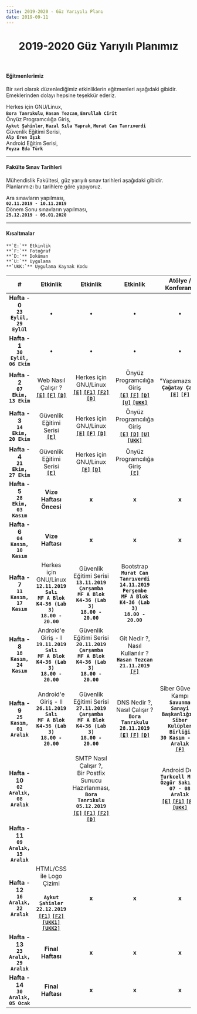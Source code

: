 ```yaml
---
title: 2019-2020 - Güz Yarıyılı Planı
date: 2019-09-11
---
```


<h1 align="center">2019-2020 Güz Yarıyılı Planımız</h1>
<br>

#### Eğitmenlerimiz
Bir seri olarak düzenlediğimiz etkinliklerin eğitmenleri aşağıdaki gibidir. Emeklerinden dolayı hepsine teşekkür ederiz.  

Herkes için GNU/Linux,  
**`Bora Tanrıkulu`**, **`Hasan Tezcan`**, **`Emrullah Cirit`**  
Önyüz Programcılığa Giriş,  
**`Aykut Şahinler`**, **`Hazal Sıla Yaprak`**, **`Murat Can Tanrıverdi`**  
Güvenlik Eğitimi Serisi,  
**`Alp Eren Işık`**  
Android Eğitim Serisi,  
**`Feyza Eda Türk`**


---

#### Fakülte Sınav Tarihleri  
Mühendislik Fakültesi, güz yarıyılı sınav tarihleri aşağıdaki gibidir. Planlarımızı bu tarihlere göre yapıyoruz.  

Ara sınavların yapılması,  
**`02.11.2019 - 10.11.2019`**  
Dönem Sonu sınavların yapılması,  
**`25.12.2019 - 05.01.2020`**

---

#### Kısaltmalar   
	**`E:`** Etkinlik  
	**`F:`** Fotoğraf  
	**`D:`** Doküman  
	**`U:`** Uygulama  
	**`UKK:`** Uygulama Kaynak Kodu

| # | Etkinlik | Etkinlik | Etkinlik | Atölye / Konferans | Eğlence |
|:-:|:--------:|:--------:|:--------:|:------:|:-------:|
| **Hafta - 0**<br>**`23 Eylül,`<br>`29 Eylül`** | &bull; | &bull; | &bull; | &bull; | **Tanışma**<br>[**`[E]`**](https://kommunity.com/pausiber/events/pausiber-tanisma-etkinligi) [**`[F1]`**](https://www.instagram.com/p/B2304mJAXT8/) [**`[F2]`**](https://www.instagram.com/p/B3B0NBLApCt/) [**`[F3]`**](https://kommunity.com/pausiber/events/pausiber-tanisma-etkinligi/photos) |
| **Hafta - 1**<br>**`30 Eylül,`<br>`06 Ekim`** | &bull; | &bull; | &bull; | &bull; | &bull; |
| **Hafta - 2**<br>**`07 Ekim,`<br>`13 Ekim`** | Web Nasıl Çalışır ?<br>[**`[E]`**](https://kommunity.com/pausiber/events/web-nasil-calisir) [**`[F]`**](https://kommunity.com/pausiber/events/web-nasil-calisir/photos) [**`[D]`**](https://ders.im/dokuman/web-sayfasi-nedir-nasil-calisir-pausiber) | Herkes için GNU/Linux<br>[**`[E]`**](https://kommunity.com/pausiber/events/herkes-icin-gnulinux) [**`[F1]`**](https://www.instagram.com/p/B3XuEZ5AEvO/) [**`[F2]`**](https://kommunity.com/pausiber/events/herkes-icin-gnulinux/photos) [**`[D]`**](https://github.com/PauSiber/gnulinux/blob/master/hafta0/hafta0.md) | Önyüz Programcılığa Giriş<br>[**`[E]`**](https://kommunity.com/pausiber/events/onyuz-programlamaya-giris-egitimi-html-css) [**`[F]`**](https://kommunity.com/pausiber/events/onyuz-programlamaya-giris-egitimi-html-css/photos) [**`[D]`**](https://github.com/PauSiber/frontend/blob/master/_data/_documents/week_1/README.md) [**`[U]`**](https://pausiber.xyz/buyuyen_harry_potter/) [**`[UKK]`**](https://github.com/PauSiber/frontend/tree/master/_data/_examples/week_1/buyuyen_harry_potter) | "Yapamazsın!"<br>**`Çağatay Çalı`**<br>[**`[E]`**](https://kommunity.com/pausiber/events/cagatay-cali-yapamazsin) [**`[F]`**](https://kommunity.com/pausiber/events/cagatay-cali-yapamazsin/photos) | **Kahvaltı**<br>[**`[E]`**](https://kommunity.com/pausiber/events/kahvalti-etkinligi) [**`[F1]`**](https://www.instagram.com/p/B3PUMtNAKey/) [**`[F2]`**](https://kommunity.com/pausiber/events/kahvalti-etkinligi/photos) |
| **Hafta - 3**<br>**`14 Ekim,`<br>`20 Ekim`** | Güvenlik Eğitimi Serisi<br>[**`[E]`**](https://kommunity.com/pausiber/events/guvenlik-egitim-serisi) | Herkes için GNU/Linux<br>[**`[E]`**](https://kommunity.com/pausiber/events/herkes-icin-gnulinux-1) [**`[F]`**](https://kommunity.com/pausiber/events/herkes-icin-gnulinux-1/photos) [**`[D]`**](https://github.com/PauSiber/gnulinux/blob/master/hafta1/hafta1.md) | Önyüz Programcılığa Giriş<br>[**`[E]`**](https://kommunity.com/pausiber/events/onyuz-programlamaya-giris) [**`[D]`**](https://github.com/PauSiber/frontend/blob/master/_data/_documents/week_2/README.md) [**`[U]`**](https://pausiber.xyz/fotograf_listesi_sitesi/) [**`[UKK]`**](https://github.com/PauSiber/frontend/tree/master/_data/_examples/week_2/fotograf_listesi_sitesi) | |
| **Hafta - 4**<br>**`21 Ekim,`<br>`27 Ekim`** | Güvenlik Eğitimi Serisi<br>[**`[E]`**](https://kommunity.com/pausiber/events/guvenlik-egitimi-serisi) | Herkes için GNU/Linux<br>[**`[E]`**](https://kommunity.com/pausiber/events/herkes-icin-gnulinux-2) [**`[D]`**](https://github.com/PauSiber/gnulinux/blob/master/hafta2/hafta2.md) | Önyüz Programcılığa Giriş<br>[**`[E]`**](https://kommunity.com/pausiber/events/onyuz-programlamaya-giris-1) | |
| **Hafta - 5**<br>**`28 Ekim,`<br>`03 Kasım`** | **Vize Haftası Öncesi** | **x** | **x** | **x** | **x** |
| **Hafta - 6**<br>**`04 Kasım,`<br>`10 Kasım`** | **Vize Haftası** | **x** | **x** | **x** | **x** |
| **Hafta - 7**<br>**`11 Kasım,`<br>`17 Kasım`** | Herkes için GNU/Linux<br>**`12.11.2019`**<br>**`Salı`**<br>**`MF A Blok K4-36 (Lab 3)`**<br>**`18.00 - 20.00`** | Güvenlik Eğitimi Serisi<br>**`13.11.2019`**<br>**`Çarşamba`**<br>**`MF A Blok K4-36 (Lab 3)`**<br>**`18.00 - 20.00`** | Bootstrap<br>**`Murat Can Tanrıverdi`**<br>**`14.11.2019`**<br>**`Perşembe`**<br>**`MF A Blok K4-36 (Lab 3)`**<br>**`18.00 - 20.00`** | |
| **Hafta - 8**<br>**`18 Kasım,`<br>`24 Kasım`** | Android'e Giriş - I<br>**`19.11.2019`**<br>**`Salı`**<br>**`MF A Blok K4-36 (Lab 3)`**<br>**`18.00 - 20.00`** | Güvenlik Eğitimi Serisi<br> **`20.11.2019`**<br>**`Çarşamba`**<br>**`MF A Blok K4-36 (Lab 3)`**<br>**`18.00 - 20.00`** | Git Nedir ?,<br>Nasıl Kullanılır ?<br>**`Hasan Tezcan`**<br>**`21.11.2019`**<br>[**`[F]`**](https://pbs.twimg.com/media/EMoDWyEXsAAGlZl?format=jpg&name=4096x4096) | |
| **Hafta - 9**<br>**`25 Kasım,`<br>`01 Aralık`** | Android'e Giriş - II<br>**`26.11.2019`**<br>**`Salı`**<br>**`MF A Blok K4-36 (Lab 3)`**<br>**`18.00 - 20.00`** | Güvenlik Eğitimi Serisi<br>**`27.11.2019`**<br>**`Çarşamba`**<br>**`MF A Blok K4-36 (Lab 3)`**<br>**`18.00 - 20.00`** | DNS Nedir ?,<br>Nasıl Çalışır ?<br>**`Bora Tanrıkulu`**<br>**`28.11.2019`**<br>[**`[E]`**](https://kommunity.com/pausiber/events/dns-nedir-nasil-calisir) [**`[F]`**](https://pbs.twimg.com/media/EMoDYglXYAAVZ5P?format=jpg&name=4096x4096) [**`[D]`**](https://boratanrikulu.dev/dns-nedir-nasil-calisir/) | Siber Güvenlik Kampı<br>**`Savunma Sanayi Başkanlığı & Siber Kulüpler Birliği`**<br>**`30 Kasım - 01 Aralık`**<br>[**`[F]`**](https://www.instagram.com/p/B5iYNsfg-43/) |
| **Hafta - 10**<br>**`02 Aralık,`<br>`08 Aralık`** | | SMTP Nasıl Çalışır ?,<br>Bir Postfix Sunucu Hazırlanması,<br>**`Bora Tanrıkulu`**<br>**`05.12.2019`**<br>[**`[E]`**](https://kommunity.com/pausiber/events/smtp-nasil-calisir-ve-bir-e-posta-sunucusu-hazirlamak) [**`[F1]`**](https://pbs.twimg.com/media/ELCo79EXUAAvNuw?format=jpg&name=large) [**`[F2]`**](https://pbs.twimg.com/media/ELCo8aAWsAcM9MN?format=jpg&name=large) [**`[D]`**](https://boratanrikulu.dev/smtp-nasil-calisir-ve-postfix-kurulumu/) | | Android Dev,<br>**`Turkcell Müh.`<br>`Özgür Sakızlı`**<br>**`07 - 08 Aralık`**<br>[**`[E]`**](https://kommunity.com/pausiber/events/android-dev) [**`[F1]`**](https://pbs.twimg.com/media/ELWvcbWWkAQvBwH?format=jpg&name=small) [**`[F2]`**](https://twitter.com/SiberPau/status/1203679794984083457/photo/1) [**`[UKK]`**](https://github.com/ozgursakizli/MuList) |
| **Hafta - 11**<br>**`09 Aralık,`<br>`15 Aralık`** | | |  | |
| **Hafta - 12**<br>**`16 Aralık,`<br>`22 Aralık`** | HTML/CSS ile Logo Çizimi<br><br>**`Aykut Şahinler`**<br>**`22.12.2019`**<br>[**`[F1]`**](https://pbs.twimg.com/media/EMZzcKaWwAApIg5?format=jpg&name=4096x4096) [**`[F2]`**](https://pbs.twimg.com/media/EMZzcKbXYAAAaoj?format=jpg&name=larg) [**`[UKK1]`**](https://codepen.io/aykutsahinler/pen/mdymOXR) [**`[UKK2]`**](https://codepen.io/aykutsahinler/pen/BayKEvM) | **x** | **x** | **x** | **x** |
| **Hafta - 13**<br>**`23 Aralık,`<br>`29 Aralık`** | **Final Haftası** | **x** | **x** | **x** | **x** |
| **Hafta - 14**<br>**`30 Aralık, 05 Ocak`** | **Final Haftası** | **x** | **x** | **x** | **x** |
